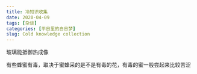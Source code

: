 ```yaml
---
title: 冷知识收集
date: 2020-04-09
tags: [杂谈]
categories: [平日里的白日梦]
slug: Cold knowledge collection
---
```


玻璃能抵御热成像

有些蜂蜜有毒，取决于蜜蜂采的是不是有毒的花，有毒的蜜一般尝起来比较苦涩